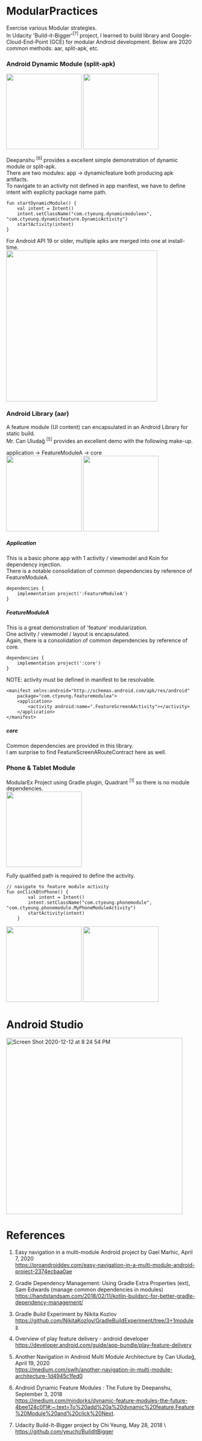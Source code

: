# ModularPractices
Exercise various Modular strategies. \
In Udacity 'Build-it-Bigger'<sup>[7]</sup> project, I learned to build library and Google-Cloud-End-Point (GCE) for modular Android development.
Below are 2020 common methods: aar, split-apk, etc.

### Android Dynamic Module (split-apk)
<img width="200" src="https://user-images.githubusercontent.com/1282659/102719813-df6e6580-42b5-11eb-88c4-549668efe1b4.png"> <img width="200" src="https://user-images.githubusercontent.com/1282659/102719811-dd0c0b80-42b5-11eb-8aa1-d0f6f51d5379.png"> 

Deepanshu <sup>[6]</sup> provides a excellent simple demonstration of dynamic module or split-apk. \
There are two modules: app -> dynamicfeature both producing apk artifacts. \
To navigate to an activity not defined in app manifest, we have to define intent with explicity package name path.

````
fun startDynamicModule() {
    val intent = Intent()
    intent.setClassName("com.ctyeung.dynamicmoduleex", "com.ctyeung.dynamicfeature.DynamicActivity")
    startActivity(intent)
}
````

For Android API 19 or older, multiple apks are merged into one at install-time. \
<img width="400" src="https://user-images.githubusercontent.com/1282659/102719819-e2695600-42b5-11eb-9de1-f810d5f3157a.png">

### Android Library (aar)

A feature module (UI content) can encapsulated in an Android Library for static build. \
Mr. Can Uludağ <sup>[5]</sup> provides an excellent demo with the following make-up.

application -> FeatureModuleA -> core \
<img width="200" src="https://user-images.githubusercontent.com/1282659/102717623-1f7b1b80-42a9-11eb-8caf-9f26437e0a16.png"> <img width="200" src="https://user-images.githubusercontent.com/1282659/102717624-2013b200-42a9-11eb-974e-5d33021bc73c.png">

##### Application 
This is a basic phone app with 1 activity / viewmodel and Koin for dependency injection. \
There is a notable consolidation of common dependencies by reference of FeatureModuleA.

````
dependencies {
    implementation project(':FeatureModuleA')
}
````

##### FeatureModuleA
This is a great demonstration of 'feature' modularization.\
One activity / viewmodel / layout is encapsulated. \
Again, there is a consolidation of common dependencies by reference of core. 

````
dependencies {
    implementation project(':core')
}
````

NOTE: activity must be defined in manifest to be resolvable.

````
<manifest xmlns:android="http://schemas.android.com/apk/res/android"
    package="com.ctyeung.featuremodulea">
    <application>
        <activity android:name=".FeatureScreenAActivity"></activity>
    </application>
</manifest>
````

##### core
Common dependencies are provided in this library. \
I am surprise to find FeatureScreenARouteContract here as well.


### Phone & Tablet Module

ModularEx Project using Gradle plugin, Quadrant <sup>[1]</sup> so there is no module dependencies. \
<img width="200" src="https://user-images.githubusercontent.com/1282659/102001388-76845d80-3cb7-11eb-8406-6646d3b0325a.png">
 
Fully qualified path is required to define the activity.

```
// navigate to feature module activity
fun onClickBtnPhone() {
        val intent = Intent()
        intent.setClassName("com.ctyeung.phonemodule", "com.ctyeung.phonemodule.MyPhoneModuleActivity")
        startActivity(intent)
    }
```
<img width="200" src="https://user-images.githubusercontent.com/1282659/102001391-78e6b780-3cb7-11eb-8847-2b5068bfe811.png"> <img width="200" src="https://user-images.githubusercontent.com/1282659/102001393-7a17e480-3cb7-11eb-9403-311ff3c357ac.png">

# Android Studio

<img width="467" alt="Screen Shot 2020-12-12 at 8 24 54 PM" src="https://user-images.githubusercontent.com/1282659/102001490-7042b100-3cb8-11eb-8512-b2536c637f15.png">


# References

1. Easy navigation in a multi-module Android project by Gael Marhic, April 7, 2020 \
https://proandroiddev.com/easy-navigation-in-a-multi-module-android-project-2374ecbaa0ae

2. Gradle Dependency Management: Using Gradle Extra Properties (ext), Sam Edwards (manage common dependencies in modules) \
https://handstandsam.com/2018/02/11/kotlin-buildsrc-for-better-gradle-dependency-management/

3. Gradle Build Experiment by Nikita Kozlov \
https://github.com/NikitaKozlov/GradleBuildExperiment/tree/3+1modules

4. Overview of play feature delivery - android developer \
https://developer.android.com/guide/app-bundle/play-feature-delivery

5. Another Navigation in Android Multi Module Architecture by Can Uludağ, April 19, 2020 \
https://medium.com/swlh/another-navigation-in-multi-module-architecture-1d4945c1fed0

6. Android Dynamic Feature Modules : The Future by Deepanshu, September 3, 2018 \
https://medium.com/mindorks/dynamic-feature-modules-the-future-4bee124c0f1#:~:text=To%20add%20a%20dynamic%20feature,Feature%20Module%20and%20click%20Next.

7. Udacity Build-It-Bigger project by Chi Yeung, May 28, 2018 \ 
https://github.com/yeuchi/BuildItBigger
